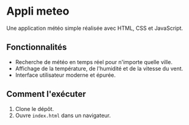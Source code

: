 # Appli meteo

Une application météo simple réalisée avec HTML, CSS et JavaScript.

## Fonctionnalités

- Recherche de météo en temps réel pour n'importe quelle ville.
- Affichage de la température, de l'humidité et de la vitesse du vent.
- Interface utilisateur moderne et épurée.

## Comment l'exécuter

1. Clone le dépôt.
2. Ouvre `index.html` dans un navigateur.
